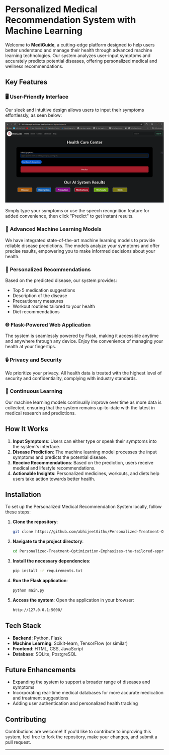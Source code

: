 
# Personalized Medical Recommendation System with Machine Learning

Welcome to **MediGuide**, a cutting-edge platform designed to help users better understand and manage their health through advanced machine learning technologies. Our system analyzes user-input symptoms and accurately predicts potential diseases, offering personalized medical and wellness recommendations.

## Key Features

### 🖥️ **User-Friendly Interface**
Our sleek and intuitive design allows users to input their symptoms effortlessly, as seen below:

![MediGuide Interface](./Screenshot%202024-10-01%20123638.png)

Simply type your symptoms or use the speech recognition feature for added convenience, then click "Predict" to get instant results.

### 🤖 **Advanced Machine Learning Models**
We have integrated state-of-the-art machine learning models to provide reliable disease predictions. The models analyze your symptoms and offer precise results, empowering you to make informed decisions about your health.

### 💊 **Personalized Recommendations**
Based on the predicted disease, our system provides:
- Top 5 medication suggestions
- Description of the disease
- Precautionary measures
- Workout routines tailored to your health
- Diet recommendations

### 🌐 **Flask-Powered Web Application**
The system is seamlessly powered by Flask, making it accessible anytime and anywhere through any device. Enjoy the convenience of managing your health at your fingertips.

### 🔒 **Privacy and Security**
We prioritize your privacy. All health data is treated with the highest level of security and confidentiality, complying with industry standards.

### 🔄 **Continuous Learning**
Our machine learning models continually improve over time as more data is collected, ensuring that the system remains up-to-date with the latest in medical research and predictions.

## How It Works

1. **Input Symptoms**: Users can either type or speak their symptoms into the system's interface.
2. **Disease Prediction**: The machine learning model processes the input symptoms and predicts the potential disease.
3. **Receive Recommendations**: Based on the prediction, users receive medical and lifestyle recommendations.
4. **Actionable Insights**: Personalized medicines, workouts, and diets help users take action towards better health.

## Installation

To set up the Personalized Medical Recommendation System locally, follow these steps:

1. **Clone the repository**:
   ```bash
   git clone https://github.com/abhijeetGithu/Personalized-Treatment-Optimization-Emphasizes-the-tailored-approach-to-improving-patient-care.git
   ```

2. **Navigate to the project directory**:
   ```bash
   cd Personalized-Treatment-Optimization-Emphasizes-the-tailored-approach-to-improving-patient-care
   ```

3. **Install the necessary dependencies**:
   ```bash
   pip install -r requirements.txt
   ```

4. **Run the Flask application**:
   ```bash
   python main.py
   ```

5. **Access the system**: 
   Open the application in your browser:
   ```bash
   http://127.0.0.1:5000/
   ```

## Tech Stack

- **Backend**: Python, Flask
- **Machine Learning**: Scikit-learn, TensorFlow (or similar)
- **Frontend**: HTML, CSS, JavaScript
- **Database**: SQLite, PostgreSQL

## Future Enhancements

- Expanding the system to support a broader range of diseases and symptoms
- Incorporating real-time medical databases for more accurate medication and treatment suggestions
- Adding user authentication and personalized health tracking

## Contributing

Contributions are welcome! If you'd like to contribute to improving this system, feel free to fork the repository, make your changes, and submit a pull request.

---


